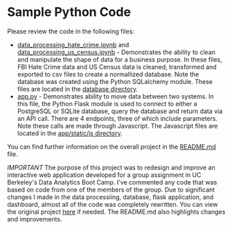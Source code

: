 # Sample Python Code

Please review the code in the following files:
* [data_processing_hate_crime.ipynb](data/data_processing_hate_crime.ipynb) and [data_processing_us_census.ipynb](data/data_processing_us_census.ipynb) - Demonstrates the ability to clean and manipulate the shape of data for a business purpose. In these files, FBI Hate Crime data and US Census data is cleaned, transformed and exported to csv files to create a normallized database. Note the database was created using the Python SQLalchemy module. These files are located in the [database directory](database).
* [app.py](app/app.py) - Demonstrates ability to move data between two systems. In this file, the Python Flask module is used to connect to either a PostgreSQL or SQLite database, query the database and return data via an API call. There are 4 endpoints, three of which include parameters. Note these calls are made through Javascript. The Javascript files are located in the [app/static/js directory](app/static/js).

You can find further information on the overall project in the [README.md](README.md) file.

*IMPORTANT* The purpose of this project was to redesign and improve an interactive web application developed for a group assignment in UC Berkeley's Data Analytics Boot Camp. I've commented any code that was based on code from one of the members of the group. Due to significant changes I made in the data processiing, database, flask application, and dashboard, almost all of the code was completely rewritten. You can view the original project [here](https://github.com/evacs/Project-3) if needed. The README.md also highlights changes and improvements.